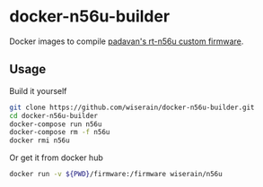 # docker-n56u-builder

Docker images to compile [padavan's rt-n56u custom firmware](https://bitbucket.org/padavan/rt-n56u).

## Usage

Build it yourself

```bash
git clone https://github.com/wiserain/docker-n56u-builder.git
cd docker-n56u-builder
docker-compose run n56u
docker-compose rm -f n56u
docker rmi n56u
```

Or get it from docker hub

```bash
docker run -v ${PWD}/firmware:/firmware wiserain/n56u
```
